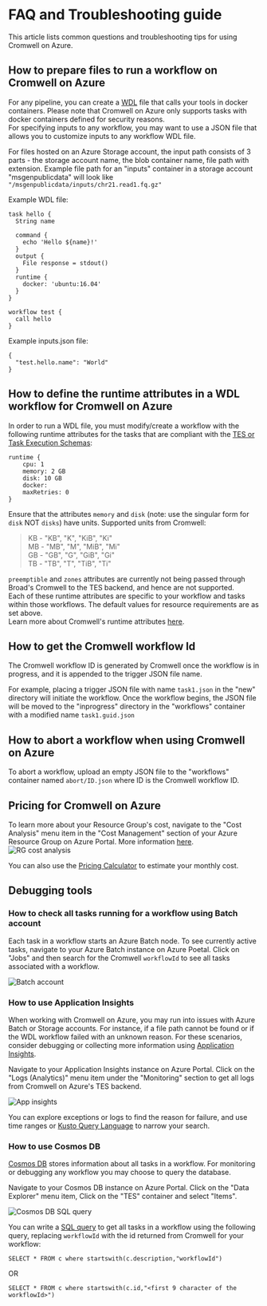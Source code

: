 # FAQ and Troubleshooting guide
This article lists common questions and troubleshooting tips for using Cromwell on Azure.

## How to prepare files to run a workflow on Cromwell on Azure
For any pipeline, you can create a [WDL](https://software.broadinstitute.org/wdl/) file that calls your tools in docker containers. Please note that Cromwell on Azure only supports tasks with docker containers defined for security reasons.<br/>
For specifying inputs to any workflow, you may want to use a JSON file that allows you to customize inputs to any workflow WDL file.<br/>

For files hosted on an Azure Storage account, the input path consists of 3 parts - the storage account name, the blob container name, file path with extension. Example file path for an "inputs" container in a storage account "msgenpublicdata" will look like
`"/msgenpublicdata/inputs/chr21.read1.fq.gz"`

Example WDL file:
```
task hello {
  String name

  command {
    echo 'Hello ${name}!'
  }
  output {
	File response = stdout()
  }
  runtime {
	docker: 'ubuntu:16.04'
  }
}

workflow test {
  call hello
}
```

Example inputs.json file:
```
{
  "test.hello.name": "World"
}
```

## How to define the runtime attributes in a WDL workflow for Cromwell on Azure
In order to run a WDL file, you must modify/create a workflow with the following runtime attributes for the tasks that are compliant with the [TES or Task Execution Schemas](https://cromwell.readthedocs.io/en/develop/backends/TES/):

```
runtime {
    cpu: 1
    memory: 2 GB
    disk: 10 GB
    docker:
    maxRetries: 0
}
```
Ensure that the attributes `memory` and `disk` (note: use the singular form for `disk` NOT `disks`) have units. Supported units from Cromwell:

> KB - "KB", "K", "KiB", "Ki"<br/>
> MB - "MB", "M", "MiB", "Mi"<br/>
> GB - "GB", "G", "GiB", "Gi"<br/>
> TB - "TB", "T", "TiB", "Ti"<br/>

`preemptible` and `zones` attributes are currently not being passed through Broad's Cromwell to the TES backend, and hence are not supported.<br/>
Each of these runtime attributes are specific to your workflow and tasks within those workflows. The default values for resource requirements are as set above.<br/>
Learn more about Cromwell's runtime attributes [here](https://cromwell.readthedocs.io/en/develop/RuntimeAttributes).

## How to get the Cromwell workflow Id
The Cromwell workflow ID is generated by Cromwell once the workflow is in progress, and it is appended to the trigger JSON file name.<br/>

For example, placing a trigger JSON file with name `task1.json` in the "new" directory will initiate the workflow.  Once the workflow begins, the JSON file will be moved to the "inprogress" directory in the "workflows" container with a modified name `task1.guid.json`

## How to abort a workflow when using Cromwell on Azure
To abort a workflow, upload an empty JSON file to the "workflows" container named `abort/ID.json` where ID is the Cromwell workflow ID.

## Pricing for Cromwell on Azure
To learn more about your Resource Group's cost, navigate to the "Cost Analysis" menu item in the "Cost Management" section of your Azure Resource Group on Azure Portal. More information [here](https://docs.microsoft.com/en-us/azure/cost-management/quick-acm-cost-analysis).<br/>
![RG cost analysis](/docs/screenshots/rgcost.PNG)

You can also use the [Pricing Calculator](https://azure.microsoft.com/en-us/pricing/calculator/) to estimate your monthly cost.


## Debugging tools
### How to check all tasks running for a workflow using Batch account
Each task in a workflow starts an Azure Batch node. To see currently active tasks, navigate to your Azure Batch instance on Azure Poetal. Click on "Jobs" and then search for the Cromwell `workflowId` to see all tasks associated with a workflow.<br/>

![Batch account](/docs/screenshots/batch-account.png)

### How to use Application Insights
When working with Cromwell on Azure, you may run into issues with Azure Batch or Storage accounts. For instance, if a file path cannot be found or if the WDL workflow failed with an unknown reason. For these scenarios, consider debugging or collecting more information using [Application Insights](https://docs.microsoft.com/en-us/azure/azure-monitor/app/app-insights-overview).<br/>

Navigate to your Application Insights instance on Azure Portal. Click on the "Logs (Analytics)" menu item under the "Monitoring" section to get all logs from Cromwell on Azure's TES backend.<br/>

![App insights](/docs/screenshots/appinsights.PNG)

You can explore exceptions or logs to find the reason for failure, and use time ranges or [Kusto Query Language](https://docs.microsoft.com/en-us/azure/kusto/query/) to narrow your search.<br/>

### How to use Cosmos DB
[Cosmos DB](https://azure.microsoft.com/en-us/services/cosmos-db/) stores information about all tasks in a workflow. For monitoring or debugging any workflow you may choose to query the database.<br/>

Navigate to your Cosmos DB instance on Azure Portal. Click on the "Data Explorer" menu item, Click on the "TES" container and select "Items". <br/>

![Cosmos DB SQL query](/docs/screenshots/cosmosdb.PNG)

You can write a [SQL query](https://docs.microsoft.com/en-us/azure/cosmos-db/tutorial-query-sql-api) to get all tasks in a workflow using the following query, replacing `workflowId` with the id returned from Cromwell for your workflow:
```
SELECT * FROM c where startswith(c.description,"workflowId")
```

OR
```
SELECT * FROM c where startswith(c.id,"<first 9 character of the workflowId>")
```



